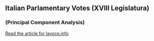 ## Italian Parlamentary Votes (XVIII Legislatura)
### (Principal Component Analysis)

[Read the article for lavoce.info](https://www.lavoce.info/archives/70362/il-parlamento-a-una-dimensione/)
